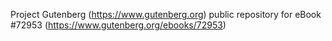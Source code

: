 Project Gutenberg (https://www.gutenberg.org) public repository
for eBook #72953 (https://www.gutenberg.org/ebooks/72953)
